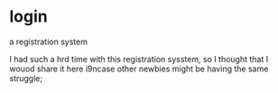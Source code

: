 # login
 a registration system
 
 
 I had such a hrd time with this registration sysstem, so I thought that I wouod share it here i9ncase other newbies might be having the same struggle;
